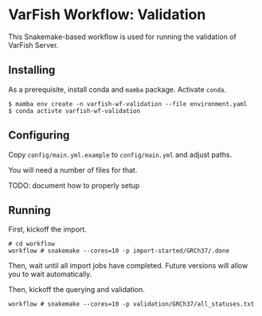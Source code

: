 # VarFish Workflow: Validation

This Snakemake-based workflow is used for running the validation of VarFish Server.

## Installing

As a prerequisite, install conda and `mamba` package.
Activate `conda`.

```terminal
$ mamba env create -n varfish-wf-validation --file environment.yaml
$ conda activte varfish-wf-validation
```

## Configuring

Copy `config/main.yml.example` to `config/main.yml` and adjust paths.

You will need a number of files for that.

TODO: document how to properly setup

## Running

First, kickoff the import.

```
# cd workflow
workflow # snakemake --cores=10 -p import-started/GRCh37/.done
```

Then, wait until all import jobs have completed.
Future versions will allow you to wait automatically.

Then, kickoff the querying and validation.

```
workflow # snakemake --cores=10 -p validation/GRCh37/all_statuses.txt
```
